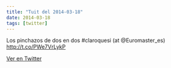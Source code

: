```yaml
---
title: "Tuit del 2014-03-18"
date: 2014-03-18
tags: [twitter]
---
```


Los pinchazos de dos en dos #claroquesi (at @Euromaster_es) http://t.co/PWe7VrLykP



[Ver en Twitter](https://twitter.com/i/web/status/445951172684578816)
